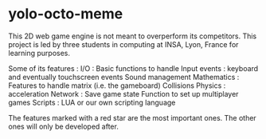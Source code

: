 yolo-octo-meme
==============

This 2D web game engine is not meant to overperform its competitors.
This project is led by three students in computing at INSA, Lyon, France for learning purposes.

Some of its features :
	I/O :
		Basic functions to handle Input events : keyboard and eventually touchscreen events
		Sound management 
	Mathematics :
		Features to handle matrix (i.e. the gameboard)
		Collisions
	Physics :
		acceleration
	Network :
		Save game state
		Function to set up multiplayer games
	Scripts :
		LUA
		or our own scripting language

The features marked with a red star are the most important ones. The other ones will only be developed after.
